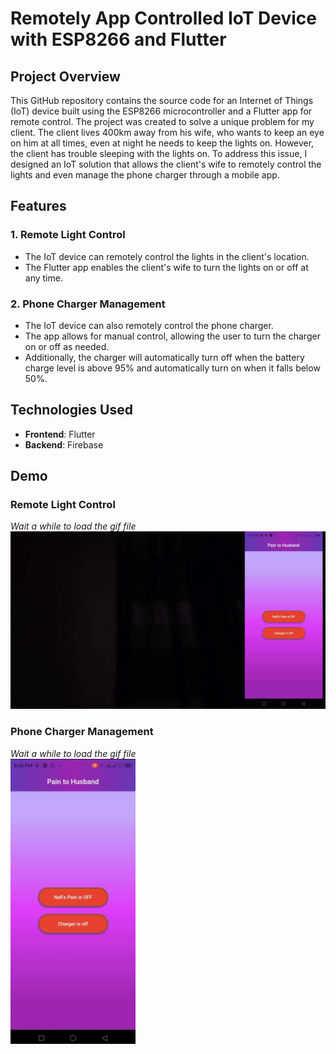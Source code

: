 # Remotely App Controlled IoT Device with ESP8266 and Flutter

## Project Overview

This GitHub repository contains the source code for an Internet of Things (IoT) device built using the ESP8266 microcontroller and a Flutter app for remote control. The project was created to solve a unique problem for my client. The client lives 400km away from his wife, who wants to keep an eye on him at all times, even at night he needs to keep the lights on. However, the client has trouble sleeping with the lights on. To address this issue, I designed an IoT solution that allows the client's wife to remotely control the lights and even manage the phone charger through a mobile app.

## Features

### 1. Remote Light Control
- The IoT device can remotely control the lights in the client's location.
- The Flutter app enables the client's wife to turn the lights on or off at any time.

### 2. Phone Charger Management
- The IoT device can also remotely control the phone charger.
- The app allows for manual control, allowing the user to turn the charger on or off as needed.
- Additionally, the charger will automatically turn off when the battery charge level is above 95% and automatically turn on when it falls below 50%.

## Technologies Used

- **Frontend**: Flutter
- **Backend**: Firebase

## Demo

### Remote Light Control
<i>Wait a while to load the gif file</i><br>
![Remote Light Control](assets/images/lighton.gif)

### Phone Charger Management
<i> Wait a while to load the gif file</i><br>
<img src="assets/images/chargeron.gif" alt="Image Description" width="200" >



